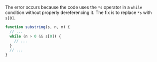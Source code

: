 The error occurs because the code uses the `*s` operator in a `while` condition without properly dereferencing it. The fix is to replace `*s` with `s[0]`.

```js
function substring(s, n, m) {
  // ...
  while (n > 0 && s[0]) {
    // ...
  }
  // ...
}
```
